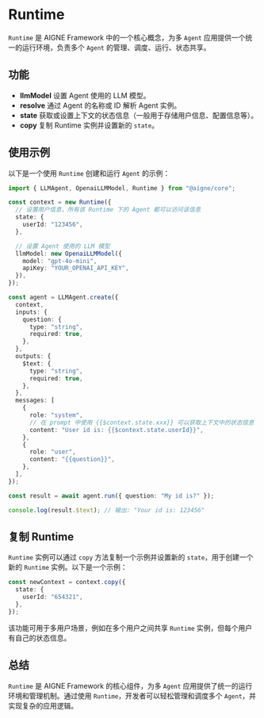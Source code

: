 # Runtime

`Runtime` 是 AIGNE Framework 中的一个核心概念，为多 `Agent` 应用提供一个统一的运行环境，负责多个 `Agent` 的管理、调度、运行、状态共享。

## 功能

- **llmModel** 设置 Agent 使用的 LLM 模型。
- **resolve** 通过 Agent 的名称或 ID 解析 Agent 实例。
- **state** 获取或设置上下文的状态信息（一般用于存储用户信息、配置信息等）。
- **copy** 复制 Runtime 实例并设置新的 `state`。

## 使用示例

以下是一个使用 `Runtime` 创建和运行 `Agent` 的示例：

```typescript
import { LLMAgent, OpenaiLLMModel, Runtime } from "@aigne/core";

const context = new Runtime({
  // 设置用户信息，所有该 Runtime 下的 Agent 都可以访问该信息
  state: {
    userId: "123456",
  },

  // 设置 Agent 使用的 LLM 模型
  llmModel: new OpenaiLLMModel({
    model: "gpt-4o-mini",
    apiKey: "YOUR_OPENAI_API_KEY",
  }),
});

const agent = LLMAgent.create({
  context,
  inputs: {
    question: {
      type: "string",
      required: true,
    },
  },
  outputs: {
    $text: {
      type: "string",
      required: true,
    },
  },
  messages: [
    {
      role: "system",
      // 在 prompt 中使用 {{$context.state.xxx}} 可以获取上下文中的状态信息
      content: "User id is: {{$context.state.userId}}",
    },
    {
      role: "user",
      content: "{{question}}",
    },
  ],
});

const result = await agent.run({ question: "My id is?" });

console.log(result.$text); // 输出: "Your id is: 123456"
```

## 复制 Runtime

`Runtime` 实例可以通过 `copy` 方法复制一个示例并设置新的 `state`，用于创建一个新的 `Runtime` 实例。以下是一个示例：

```typescript
const newContext = context.copy({
  state: {
    userId: "654321",
  },
});
```

该功能可用于多用户场景，例如在多个用户之间共享 `Runtime` 实例，但每个用户有自己的状态信息。

## 总结

`Runtime` 是 AIGNE Framework 的核心组件，为多 `Agent` 应用提供了统一的运行环境和管理机制。通过使用 `Runtime`，开发者可以轻松管理和调度多个 `Agent`，并实现复杂的应用逻辑。
